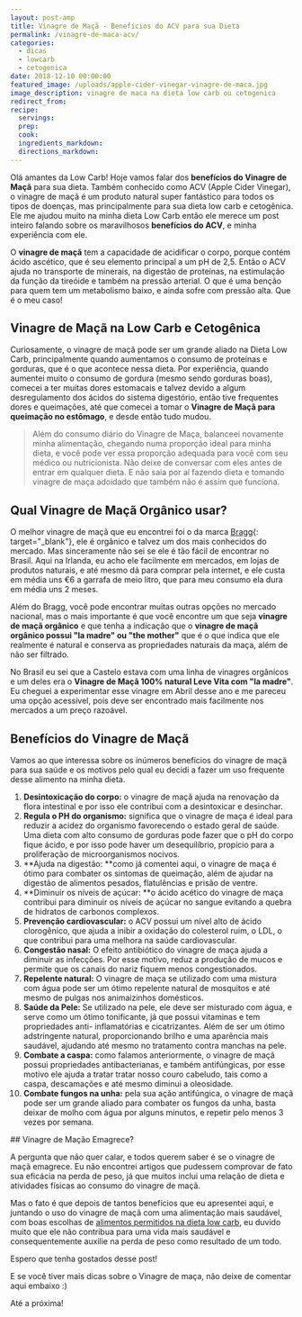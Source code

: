 ```yaml
---
layout: post-amp
title: Vinagre de Maçã - Benefícios do ACV para sua Dieta
permalink: /vinagre-de-maca-acv/
categories:
  - dicas
  - lowcarb
  - cetogenica
date: 2018-12-10 00:00:00
featured_image: /uploads/apple-cider-vinegar-vinagre-de-maca.jpg
image_description: vinagre de maca na dieta low carb ou cetogenica
redirect_from:
recipe:
  servings:
  prep:
  cook:
  ingredients_markdown:
  directions_markdown:
---
```


Ol&aacute; amantes da Low Carb! Hoje vamos falar dos **benef&iacute;cios do Vinagre de Ma&ccedil;&atilde;** para sua dieta. Tamb&eacute;m conhecido como ACV (Apple Cider Vinegar), o vinagre de ma&ccedil;&atilde; &eacute; um produto natural super fant&aacute;stico para todos os tipos de doen&ccedil;as, mas principalmente para sua dieta low carb e cetog&ecirc;nica. Ele me ajudou muito na minha dieta Low Carb ent&atilde;o ele merece um post inteiro falando sobre os maravilhosos **benef&iacute;cios do ACV**, e minha experi&ecirc;ncia com ele.

O **vinagre de ma&ccedil;&atilde;** tem a capacidade de acidificar o corpo, porque cont&eacute;m &aacute;cido asc&eacute;tico, que &eacute; seu elemento principal a um pH de 2,5. Ent&atilde;o o ACV ajuda no transporte de minerais, na digest&atilde;o de prote&iacute;nas, na estimula&ccedil;&atilde;o da fun&ccedil;&atilde;o da tire&oacute;ide e tamb&eacute;m na press&atilde;o arterial. O que &eacute; uma ben&ccedil;&atilde;o para quem tem um metabolismo baixo, e ainda sofre com press&atilde;o alta. Que &eacute; o meu caso!

## Vinagre de Ma&ccedil;&atilde; na Low Carb e Cetog&ecirc;nica

Curiosamente, o vinagre de ma&ccedil;&atilde; pode ser um grande aliado na Dieta Low Carb, principalmente quando aumentamos o consumo de prote&iacute;nas e gorduras, que &eacute; o que acontece nessa dieta. Por experi&ecirc;ncia, quando aumentei muito o consumo de gordura (mesmo sendo gorduras boas), comecei a ter muitas dores estomacais e talvez devido a algum desregulamento dos &aacute;cidos do sistema digest&oacute;rio, ent&atilde;o tive frequentes dores e queima&ccedil;&otilde;es, at&eacute; que comecei a tomar o **Vinagre de Ma&ccedil;&atilde; para queima&ccedil;&atilde;o no est&ocirc;mago**, e desde ent&atilde;o tudo mudou.

> Al&eacute;m do consumo di&aacute;rio do Vinagre de Ma&ccedil;a, balanceei novamente minha alimenta&ccedil;&atilde;o, chegando numa propor&ccedil;&atilde;o ideal para minha dieta, e voc&ecirc; pode ver essa propor&ccedil;&atilde;o adequada para voc&ecirc; com seu m&eacute;dico ou nutricionista. N&atilde;o deixe de conversar com eles antes de entrar em qualquer dieta. E n&atilde;o saia por a&iacute; fazendo dieta e tomando vinagre de ma&ccedil;a adoidado que tamb&eacute;m n&atilde;o &eacute; assim que funciona.

## Qual Vinagre de Ma&ccedil;&atilde; Org&acirc;nico usar?

O melhor vinagre de ma&ccedil;&atilde; que eu encontrei foi o da marca [Bragg](https://bragg.com/products/acv.html){: target="_blank"}, ele &eacute; org&acirc;nico e talvez um dos mais conhecidos do mercado. Mas sinceramente n&atilde;o sei se ele &eacute; t&atilde;o f&aacute;cil de encontrar no Brasil. Aqui na Irlanda, eu acho ele facilmente em mercados, em lojas de produtos naturais, e at&eacute; mesmo d&aacute; para comprar pela internet, e ele custa em m&eacute;dia uns €6 a garrafa de meio litro, que para meu consumo ela dura em m&eacute;dia uns 2 meses.&nbsp;

<p align="center"><amp-img src="/uploads/vinagre-maca-bragg.jpg" width="350" height="350" alt="vinagre de maca organico da bragg"></amp-img></p>

Al&eacute;m do Bragg, voc&ecirc; pode encontrar muitas outras op&ccedil;&otilde;es no mercado nacional, mas o mais importante &eacute; que voc&ecirc; encontre um que seja **vinagre de ma&ccedil;&atilde; org&acirc;nico** e que tenha a indica&ccedil;&atilde;o que o **vinagre de ma&ccedil;&atilde; org&acirc;nico possui "la madre" ou "the mother"**&nbsp;que &eacute; o que indica que ele realmente &eacute; natural e conserva as propriedades naturais da ma&ccedil;a, al&eacute;m de n&atilde;o ser filtrado.

No Brasil eu sei que a Castelo estava com uma linha de vinagres org&acirc;nicos e um deles era o **Vinagre de Ma&ccedil;&atilde; 100% natural Leve Vita com "la madre"**. Eu cheguei a experimentar esse vinagre em Abril desse ano e me pareceu uma op&ccedil;&atilde;o acess&iacute;vel, pois deve ser encontrado mais facilmente nos mercados a um pre&ccedil;o razo&aacute;vel.

## Benef&iacute;cios do Vinagre de Ma&ccedil;&atilde;

Vamos ao que interessa sobre os in&uacute;meros benef&iacute;cios do vinagre de ma&ccedil;&atilde; para sua sa&uacute;de e os motivos pelo qual eu decidi a fazer um uso frequente desse alimento na minha dieta.

1. **Desintoxica&ccedil;&atilde;o do corpo:**&nbsp;o vinagre de ma&ccedil;&atilde; ajuda na renova&ccedil;&atilde;o da flora intestinal e por isso ele contribui com a desintoxicar e desinchar.
2. **Regula o PH do organismo:**&nbsp;significa que o vinagre de ma&ccedil;a &eacute; ideal para reduzir a acidez do organismo favorecendo o estado geral de sa&uacute;de. Uma dieta com alto consumo de gorduras pode fazer que o pH do corpo fique &aacute;cido, e por isso pode haver um desequil&iacute;brio, prop&iacute;cio para a prolifera&ccedil;&atilde;o de microorganismos nocivos.
3. **Ajuda na digest&atilde;o:&nbsp;**como j&aacute; comentei aqui, o vinagre de ma&ccedil;a &eacute; &oacute;timo para combater os sintomas de queima&ccedil;&atilde;o, al&eacute;m de ajudar na digest&atilde;o de alimentos pesados, flatul&ecirc;ncias e pris&atilde;o de ventre.
4. **Diminuir os n&iacute;veis de a&ccedil;&uacute;car:&nbsp;**o &aacute;cido ac&eacute;tico do vinagre de ma&ccedil;a contribui para diminuir os n&iacute;veis de a&ccedil;&uacute;car no sangue evitando a quebra de hidratos de carbonos complexos.
5. **Preven&ccedil;&atilde;o cardiovascular:**&nbsp;o ACV possui um n&iacute;vel alto de &aacute;cido clorog&ecirc;nico, que ajuda a inibir a oxida&ccedil;&atilde;o do colesterol ruim, o LDL, o que contribui para uma melhora na sa&uacute;de cardiovascular.
6. **Congest&atilde;o nasal:**&nbsp;O efeito antibi&oacute;tico do vinagre de ma&ccedil;a ajuda a diminuir as infec&ccedil;&otilde;es. Por esse motivo, reduz a produ&ccedil;&atilde;o de mucos e permite que os canais do nariz fiquem menos congestionados.
7. **Repelente natural:**&nbsp;O vinagre de ma&ccedil;a se utilizado com uma mistura com &aacute;gua pode ser um &oacute;timo repelente natural de mosquitos e at&eacute; mesmo de pulgas nos animaizinhos dom&eacute;sticos.
8. **Sa&uacute;de da Pele:**&nbsp;Se utilizado na pele, ele deve ser misturado com &aacute;gua, e serve como um &oacute;timo tonificante, j&aacute; que possui vitaminas e tem propriedades anti- inflamat&oacute;rias e cicatrizantes. Al&eacute;m de ser um &oacute;timo adstringente natural, proporcionando brilho e uma apar&ecirc;ncia mais saud&aacute;vel, ajudando at&eacute; mesmo no tratamento contra manchas na pele.
9. **Combate a caspa:**&nbsp;como falamos anteriormente, o vinagre de ma&ccedil;&atilde; possui propriedades antibacterianas, e tamb&eacute;m antif&uacute;ngicas, por esse motivo ele ajuda a tratar tratar nosso couro cabeludo, tais como a caspa, descama&ccedil;&otilde;es e at&eacute; mesmo diminui a oleosidade.
10. **Combate fungos na unha:**&nbsp;pela sua a&ccedil;&atilde;o antif&uacute;ngica, o vinagre de ma&ccedil;&atilde; pode ser um grande aliado para combater os fungos da unha, basta deixar de molho com &aacute;gua por alguns minutos, e repetir pelo menos 3 vezes por semana.

<p align="center"><amp-img src="/uploads/vinagre-de-maca-acv.jpg" width="600" height="400" alt="vinagre de maca organico beneficios emagrece"></amp-img></p>
## Vinagre de Ma&ccedil;&atilde;o Emagrece?&nbsp;

A pergunta que n&atilde;o quer calar, e todos querem saber &eacute; se o vinagre de ma&ccedil;&atilde; emagrece. Eu n&atilde;o encontrei artigos que pudessem comprovar de fato sua efic&aacute;cia na perda de peso, j&aacute; que muitos inclui uma rela&ccedil;&atilde;o de dieta e atividades f&iacute;sicas ao consumo do vinagre de ma&ccedil;&atilde;.

Mas o fato &eacute; que depois de tantos benef&iacute;cios que eu apresentei aqui, e juntando o uso do vinagre de ma&ccedil;&atilde; com uma alimenta&ccedil;&atilde;o mais saud&aacute;vel, com boas escolhas de [alimentos permitidos na dieta low carb](/dieta-low-carb-alimentos-permitidos/), eu duvido muito que ele n&atilde;o contribua para uma vida mais saud&aacute;vel e consequentemente auxilie na perda de peso como resultado de um todo.

Espero que tenha gostados desse post!

E se voc&ecirc; tiver mais dicas sobre o Vinagre de ma&ccedil;a, n&atilde;o deixe de comentar aqui embaixo :)

At&eacute; a pr&oacute;xima!